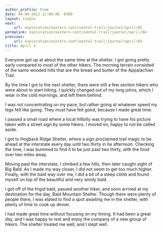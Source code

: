 ```yaml
---
author_profile: true
date: 04-04-2012 12:00:00 -0500
layout: single
next:
    url: exploration/eastern-continental-trail/journal/april/05
permalink: exploration/eastern-continental-trail/journal/april/04
previous:
    url: exploration/eastern-continental-trail/journal/april/03
title: April 4
---
```

Everyone got up at about the same time at the shelter. I got going pretty early compared to most of the other hikers. The morning terrain consisted of the same wooded hills that are the bread and butter of the Appalachian Trail.

By the time I got to the next shelter, there were still a few section hikers who were about to start hiking. I quickly changed out of my long johns, which I wear in the cold mornings, and left them behind.

I was not concentrating on my pace, but rather going at whatever speed my legs felt like going. They must have felt good, because I made great time.

I passed a small road where a local hillbilly was trying to have his picture taken with a street sign by some hikers. I moved on, happy to not be called aside.

I got to Hogback Ridge Shelter, where a sign proclaimed trail magic to be ahead at the interstate every day until two thirty in he afternoon. Checking the time, I was bummed to find it to be just past two thirty, with the food over two miles away.

Moving past the interstate, I climbed a few hills, then later caught sight of Big Bald. As I made my way closer, I did not seem to get too much higher. Finally, with the bald way over me, I did a bit of a steep climb and found myself on top of the beautiful and very windy bald.

I got off of the frigid bald, passed another hiker, and soon arrived at my destination for the day, Bald Mountain Shelter. Though there were plenty of people there, I was elated to find a spot awaiting me in the shelter, with plenty of time to cook up dinner.

I had made great time without focusing on my timing. It had been a great day, and I was happy to rest and enjoy the company of a new group of hikers. The shelter treated me well, and I slept well.